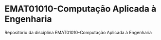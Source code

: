 # EMAT01010-Computação Aplicada à Engenharia

Repositório da disciplina EMAT01010-Computação Aplicada à Engenharia
